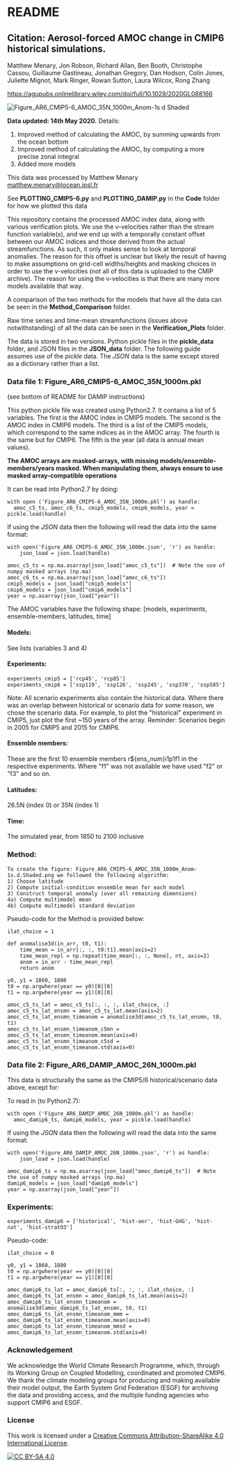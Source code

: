 # README

## Citation: Aerosol-forced AMOC change in CMIP6 historical simulations.
Matthew Menary, Jon Robson, Richard Allan, Ben Booth, Christophe Cassou, Guillaume Gastineau, Jonathan Gregory, Dan Hodson, Colin Jones, Juliette Mignot, Mark Ringer, Rowan Sutton, Laura Wilcox, Rong Zhang

https://agupubs.onlinelibrary.wiley.com/doi/full/10.1029/2020GL088166

![Figure_AR6_CMIP5-6_AMOC_35N_1000m_Anom-1s d Shaded](https://github.com/mattofficeuk/AR6/assets/39481661/b7d138ab-7783-4f65-b6b0-8e1935073434)

**Data updated: 14th May 2020.** Details:

1) Improved method of calculating the AMOC, by summing upwards from the ocean bottom
2) Improved method of calculating the AMOC, by computing a more precise zonal integral
3) Added more models

This data was processed by Matthew Menary matthew.menary@locean.ipsl.fr

See **PLOTTING_CMIP5-6.py** and **PLOTTING_DAMIP.py** in the **Code** folder for how we plotted this data

This repository contains the processed AMOC index data, along with various verification plots. We use the v-velocities rather than the stream function variable(s), and we end up with a temporally constant offset between our AMOC indices and those derived from the actual streamfunctions. As such, it only makes sense to look at temporal anomalies. The reason for this offset is unclear but likely the result of having to make assumptions on grid-cell widths/heights and masking choices in order to use the v-velocities (not all of this data is uploaded to the CMIP archive). The reason for using the v-velocities is that there are many more models available that way.

A comparison of the two methods for the models that have all the data can be seen in the **Method_Comparison** folder.

Raw time series and time-mean streamfunctions (issues above notwithstanding) of all the data can be seen in the **Verification_Plots** folder.

The data is stored in two versions. Python pickle files in the **pickle_data** folder, and JSON files in the **JSON_data** folder. The following guide assumes use of the *pickle* data. The *JSON* data is the same except stored as a dictionary rather than a list.

### Data file 1: Figure_AR6_CMIP5-6_AMOC_35N_1000m.pkl
(see bottom of README for DAMIP instructions)

This python pickle file was created using Python2.7. It contains a list of 5 variables. The first is the AMOC index in CMIP5 models. The second is the AMOC index in CMIP6 models. The third is a list of the CMIP5 models, which correspond to the same indices as in the AMOC array. The fourth is the same but for CMIP6. The fifth is the year (all data is annual mean values).

**The AMOC arrays are masked-arrays, with missing models/ensemble-members/years masked. When manipulating them, always ensure to use masked array-compatible operations**

It can be read into Python2.7 by doing:

```
with open ('Figure_AR6_CMIP5-6_AMOC_35N_1000m.pkl') as handle:
  amoc_c5_ts, amoc_c6_ts, cmip5_models, cmip6_models, year = pickle.load(handle)
```

If using the *JSON* data then the following will read the data into the same format:

```
with open('Figure_AR6_CMIP5-6_AMOC_35N_1000m.json', 'r') as handle:
    json_load = json.load(handle)

amoc_c5_ts = np.ma.asarray(json_load["amoc_c5_ts"])  # Note the use of numpy masked arrays (np.ma)
amoc_c6_ts = np.ma.asarray(json_load["amoc_c6_ts"])
cmip5_models = json_load["cmip5_models"]
cmip6_models = json_load["cmip6_models"]
year = np.asarray(json_load["year"])
```

The AMOC variables have the following shape: [models, experiments, ensemble-members, latitudes, time]

#### Models:
See lists (variables 3 and 4)

#### Experiments:
```
experiments_cmip5 = ['rcp45', 'rcp85']
experiments_cmip6 = ['ssp119', 'ssp126', 'ssp245', 'ssp370', 'ssp585']
```

Note: All scenario experiments also contain the historical data. Where there was an overlap between historical or scenario data for some reason, we chose the scenario data. For example, to plot the "historical" experiment in CMIP5, just plot the first ~150 years of the array. Reminder: Scenarios begin in 2005 for CMIP5 and 2015 for CMIP6.

#### Ensemble members:
These are the first 10 ensemble members r${ens_num}i1p1f1 in the respective experiments. Where "f1" was not available we have used "f2" or "f3" and so on.

#### Latitudes:
26.5N (index 0) or 35N (index 1)

#### Time:
The simulated year, from 1850 to 2100 inclusive

### Method:
```
To create the figure: Figure_AR6_CMIP5-6_AMOC_35N_1000m_Anom-1s.d.Shaded.png we followed the following algorithm:
1) Choose latitude
2) Compute initial-condition ensemble mean for each model
3) Construct temporal anomaly (over all remaining dimensions)
4a) Compute multimodel mean
4b) Compute multimodel standard deviation
```

Pseudo-code for the Method is provided below:

```
ilat_choice = 1

def anomalise3d(in_arr, t0, t1):
    time_mean = in_arr[:, :, t0:t1].mean(axis=2)
    time_mean_repl = np.repeat(time_mean[:, :, None], nt, axis=2)
    anom = in_arr - time_mean_repl
    return anom

y0, y1 = 1860, 1880
t0 = np.argwhere(year == y0)[0][0]
t1 = np.argwhere(year == y1)[0][0]

amoc_c5_ts_lat = amoc_c5_ts[:, :, :, ilat_choice, :]
amoc_c5_ts_lat_ensmn = amoc_c5_ts_lat.mean(axis=2)
amoc_c5_ts_lat_ensmn_timeanom = anomalise3d(amoc_c5_ts_lat_ensmn, t0, t1)
amoc_c5_ts_lat_ensmn_timeanom_c5mn = amoc_c5_ts_lat_ensmn_timeanom.mean(axis=0)
amoc_c5_ts_lat_ensmn_timeanom_c5sd = amoc_c5_ts_lat_ensmn_timeanom.std(axis=0)
```

### Data file 2: Figure_AR6_DAMIP_AMOC_26N_1000m.pkl

This data is structurally the same as the CMIP5/6 historical/scenario data above, except for:

To read in (to Python2.7):

```
with open ('Figure_AR6_DAMIP_AMOC_26N_1000m.pkl') as handle:
  amoc_damip6_ts, damip6_models, year = pickle.load(handle)
```


If using the *JSON* data then the following will read the data into the same format:

```
with open('Figure_AR6_DAMIP_AMOC_26N_1000m.json', 'r') as handle:
    json_load = json.load(handle)

amoc_damip6_ts = np.ma.asarray(json_load["amoc_damip6_ts"])  # Note the use of numpy masked arrays (np.ma)
damip6_models = json_load["damip6_models"]
year = np.asarray(json_load["year"])
```

### Experiments:
```experiments_damip6 = ['historical', 'hist-aer', 'hist-GHG', 'hist-nat', 'hist-stratO3']```

Pseudo-code:

```
ilat_choice = 0

y0, y1 = 1860, 1880
t0 = np.argwhere(year == y0)[0][0]
t1 = np.argwhere(year == y1)[0][0]

amoc_damip6_ts_lat = amoc_damip6_ts[:, :, :, ilat_choice, :]
amoc_damip6_ts_lat_ensmn = amoc_damip6_ts_lat.mean(axis=2)
amoc_damip6_ts_lat_ensmn_timeanom = anomalise3d(amoc_damip6_ts_lat_ensmn, t0, t1)
amoc_damip6_ts_lat_ensmn_timeanom_mmm = amoc_damip6_ts_lat_ensmn_timeanom.mean(axis=0)
amoc_damip6_ts_lat_ensmn_timeanom_mmsd = amoc_damip6_ts_lat_ensmn_timeanom.std(axis=0)
```

### Acknowledgement

We acknowledge the World Climate Research Programme, which, through its Working Group on Coupled Modelling, coordinated and promoted CMIP6. We thank the climate modeling groups for producing and making available their model output, the Earth System Grid Federation (ESGF) for archiving the data and providing access, and the multiple funding agencies who support CMIP6 and ESGF.

### License

This work is licensed under a [Creative Commons Attribution-ShareAlike 4.0
International License][cc-by-sa].

[![CC BY-SA 4.0][cc-by-sa-image]][cc-by-sa]

[cc-by-sa]: http://creativecommons.org/licenses/by-sa/4.0/
[cc-by-sa-image]: https://licensebuttons.net/l/by-sa/4.0/88x31.png
[cc-by-sa-shield]: https://img.shields.io/badge/License-CC%20BY--SA%204.0-lightgrey.svg
